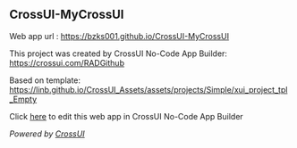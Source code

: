 ## CrossUI-MyCrossUI
Web app url : https://bzks001.github.io/CrossUI-MyCrossUI

This project was created by CrossUI No-Code App Builder: https://crossui.com/RADGithub

Based on template: https://linb.github.io/CrossUI_Assets/assets/projects/Simple/xui_project_tpl_Empty

Click [here](https://crossui.com/RADGithub/#!from=github&owner=bzks001&repo=CrossUI-MyCrossUI) to edit this web app in CrossUI No-Code App Builder

<i>Powered by [CrossUI](https://crossui.com)</i>
